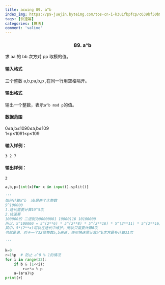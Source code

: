 ```yaml
---
title: acwing 89. a^b
index_img: https://p9-juejin.byteimg.com/tos-cn-i-k3u1fbpfcp/c639bf50b9364526bce0b444ea242403~tplv-k3u1fbpfcp-watermark.image
tags: [快速幂]
categories: [算法]
comment: 'valine'
---
```


### <center> 89. a^b

求 aa 的 bb 次方对 pp 取模的值。

#### 输入格式

三个整数 a,b,pa,b,p ,在同一行用空格隔开。

#### 输出格式

输出一个整数，表示`a^b mod p`的值。

#### 数据范围

0≤a,b≤1090≤a,b≤109  
1≤p≤1091≤p≤109

#### 输入样例：

```text
3 2 7
```

#### 输出样例：

```text
2
```



```py
a,b,p=[int(x)for x in input().split()]

'''
如何计算a^b  ab是两个大整数
5^100000 
1.迭代需要计算10^5次
2.快速幂
100000的 二进制为00000001 10000110 10100000
所以，5^100000 = 5^(2**6) * 5^(2**8) * 5^(2**10) * 5^(2**11) * 5^(2**16) * 5^(2**17)
其中，5*(2**x)可以在迭代中维护，所以只需要计算6次
也就是说，对于一个32位整数a,b来说，使用快速幂计算a^b次方最多计算31次

'''

k=0
r=1%p  # 防止 a^0 % 1的情况
for i in range(32):
    if b & (1<<i):
        r=r*a % p
    a=(a*a)%p
print(r)
```